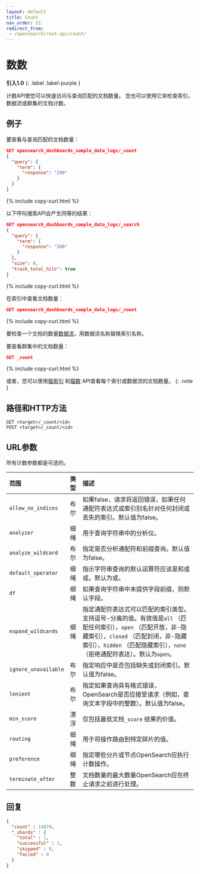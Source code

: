 ```yaml
---
layout: default
title: Count
nav_order: 21
redirect_from:
 - /opensearch/rest-api/count/
---
```


# 数数
**引入1.0**
{: .label .label-purple }

计数API使您可以快速访问与查询匹配的文档数量。
您也可以使用它来检查索引，数据流或群集的文档计数。

## 例子

要查看与查询匹配的文档数量：

```json
GET opensearch_dashboards_sample_data_logs/_count
{
  "query": {
    "term": {
      "response": "200"
    }
  }
}
```
{% include copy-curl.html %}

以下呼叫搜索API会产生同等的结果：

```json
GET opensearch_dashboards_sample_data_logs/_search
{
  "query": {
    "term": {
      "response": "200"
    }
  },
  "size": 0,
  "track_total_hits": true
}
```
{% include copy-curl.html %}

在索引中查看文档数量：

```json
GET opensearch_dashboards_sample_data_logs/_count
```
{% include copy-curl.html %}

要检查一个文档的数量[数据流]({{site.url}}{{site.baseurl}}/opensearch/data-streams/)，用数据流名称替换索引名称。

要查看群集中的文档数量：

```json
GET _count
```
{% include copy-curl.html %}

或者，您可以使用[猫索引]({{site.url}}{{site.baseurl}}/api-reference/cat/cat-indices/) 和[猫数]({{site.url}}{{site.baseurl}}/api-reference/cat/cat-count/) API查看每个索引或数据流的文档数量。
{: .note }


## 路径和HTTP方法

```
GET <target>/_count/<id>
POST <target>/_count/<id>
```


## URL参数

所有计数参数都是可选的。

范围| 类型| 描述
:--- | :--- | :---
`allow_no_indices` | 布尔| 如果false，请求将返回错误，如果任何通配符表达式或索引别名针对任何封闭或丢失的索引。默认值为false。
`analyzer` | 细绳| 用于查询字符串中的分析仪。
`analyze_wildcard` | 布尔| 指定是否分析通配符和前缀查询。默认值为false。
`default_operator` | 细绳| 指示字符串查询的默认运算符应该是和或或。默认为或。
`df` | 细绳| 如果查询字符串中未提供字段前缀，则默认字段。
`expand_wildcards` | 细绳| 指定通配符表达式可以匹配的索引类型。支持逗号-分离的值。有效值是`all` （匹配任何索引），`open` （匹配开放，非-隐藏索引），`closed` （匹配封闭，非-隐藏索引），`hidden` （匹配隐藏索引），`none` （拒绝通配符表达）。默认为`open`。
`ignore_unavailable` | 布尔| 指定响应中是否包括缺失或封闭索引。默认值为false。
`lenient` | 布尔| 指定如果查询具有格式错误，OpenSearch是否应接受请求（例如，查询文本字段中的整数）。默认值为false。
`min_score` | 漂浮|仅包括最低文档`_score` 结果的价值。
`routing` | 细绳| 用于将操作路由到特定碎片的值。
`preference` | 细绳| 指定哪些分片或节点OpenSearch应执行计数操作。
`terminate_after` | 整数| 文档数量的最大数量OpenSearch应在终止请求之前进行处理。

## 回复

```json
{
  "count" : 14074,
  "_shards" : {
    "total" : 1,
    "successful" : 1,
    "skipped" : 0,
    "failed" : 0
  }
}
```

